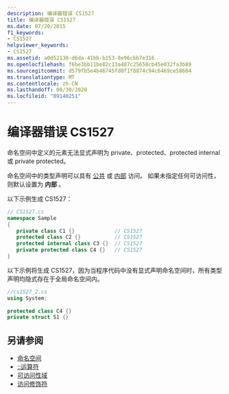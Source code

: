 ```yaml
---
description: 编译器错误 CS1527
title: 编译器错误 CS1527
ms.date: 07/20/2015
f1_keywords:
- CS1527
helpviewer_keywords:
- CS1527
ms.assetid: a0d52130-d6da-41bb-b153-8e96cbb7e316
ms.openlocfilehash: f6be3bb11be82c13a487c25658cb45e032fa3b89
ms.sourcegitcommit: d579fb5e4b46745fd0f1f8874c94c6469ce58604
ms.translationtype: MT
ms.contentlocale: zh-CN
ms.lasthandoff: 08/30/2020
ms.locfileid: "89140251"
---
```

# <a name="compiler-error-cs1527"></a>编译器错误 CS1527

命名空间中定义的元素无法显式声明为 private、protected、protected internal 或 private protected。
  
 命名空间中的类型声明可以具有 [公共](../language-reference/keywords/public.md) 或 [内部](../language-reference/keywords/internal.md) 访问。 如果未指定任何可访问性，则默认设置为 **内部** 。  
  
 以下示例生成 CS1527：  
  
```csharp  
// CS1527.cs  
namespace Sample  
{  
   private class C1 {}             // CS1527  
   protected class C2 {}           // CS1527  
   protected internal class C3 {}  // CS1527  
   private protected class C4 {}   // CS1527
}  
```  
  
 以下示例将生成 CS1527，因为当程序代码中没有显式声明命名空间时，所有类型声明均隐式存在于全局命名空间内。  
  
```csharp  
//cs1527_2.cs  
using System;  
  
protected class C4 {}  
private struct S1 {}  
```  
  
## <a name="see-also"></a>另请参阅

- [命名空间](../programming-guide/namespaces/index.md)
- [::运算符](../language-reference/operators/namespace-alias-qualifier.md)
- [可访问性域](../language-reference/keywords/accessibility-domain.md)
- [访问修饰符](../programming-guide/classes-and-structs/access-modifiers.md)
